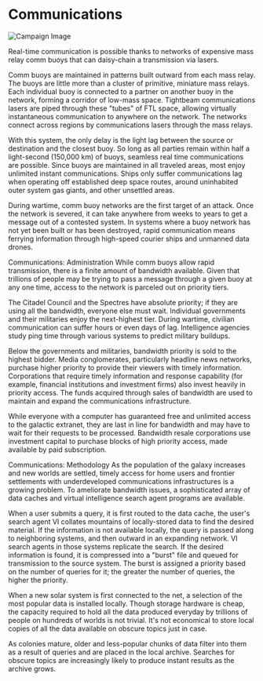 # Communications

![Campaign Image](/media/communication.jpg)

Real-time communication is possible thanks to networks of expensive mass relay comm buoys that can daisy-chain a transmission via lasers.

Comm buoys are maintained in patterns built outward from each mass relay. The buoys are little more than a cluster of primitive, miniature mass relays. Each individual buoy is connected to a partner on another buoy in the network, forming a corridor of low-mass space. Tightbeam communications lasers are piped through these "tubes" of FTL space, allowing virtually instantaneous communication to anywhere on the network. The networks connect across regions by communications lasers through the mass relays.

With this system, the only delay is the light lag between the source or destination and the closest buoy. So long as all parties remain within half a light-second (150,000 km) of buoys, seamless real time communications are possible. Since buoys are maintained in all traveled areas, most enjoy unlimited instant communications. Ships only suffer communications lag when operating off established deep space routes, around uninhabited outer system gas giants, and other unsettled areas.

During wartime, comm buoy networks are the first target of an attack. Once the network is severed, it can take anywhere from weeks to years to get a message out of a contested system. In systems where a buoy network has not yet been built or has been destroyed, rapid communication means ferrying information through high-speed courier ships and unmanned data drones.

Communications: Administration
While comm buoys allow rapid transmission, there is a finite amount of bandwidth available. Given that trillions of people may be trying to pass a message through a given buoy at any one time, access to the network is parceled out on priority tiers.

The Citadel Council and the Spectres have absolute priority; if they are using all the bandwidth, everyone else must wait. Individual governments and their militaries enjoy the next-highest tier. During wartime, civilian communication can suffer hours or even days of lag. Intelligence agencies study ping time through various systems to predict military buildups.

Below the governments and militaries, bandwidth priority is sold to the highest bidder. Media conglomerates, particularly headline news networks, purchase higher priority to provide their viewers with timely information. Corporations that require timely information and response capability (for example, financial institutions and investment firms) also invest heavily in priority access. The funds acquired through sales of bandwidth are used to maintain and expand the communications infrastructure.

While everyone with a computer has guaranteed free and unlimited access to the galactic extranet, they are last in line for bandwidth and may have to wait for their requests to be processed. Bandwidth resale corporations use investment capital to purchase blocks of high priority access, made available by paid subscription.

Communications: Methodology
As the population of the galaxy increases and new worlds are settled, timely access for home users and frontier settlements with underdeveloped communications infrastructures is a growing problem. To ameliorate bandwidth issues, a sophisticated array of data caches and virtual intelligence search agent programs are available.

When a user submits a query, it is first routed to the data cache, the user's search agent VI collates mountains of locally-stored data to find the desired material. If the information is not available locally, the query is passed along to neighboring systems, and then outward in an expanding network. VI search agents in those systems replicate the search. If the desired information is found, it is compressed into a "burst" file and queued for transmission to the source system. The burst is assigned a priority based on the number of queries for it; the greater the number of queries, the higher the priority.

When a new solar system is first connected to the net, a selection of the most popular data is installed locally. Though storage hardware is cheap, the capacity required to hold all the data produced everyday by trillions of people on hundreds of worlds is not trivial. It's not economical to store local copies of all the data available on obscure topics just in case.

As colonies mature, older and less-popular chunks of data filter into them as a result of queries and are placed in the local archive. Searches for obscure topics are increasingly likely to produce instant results as the archive grows.